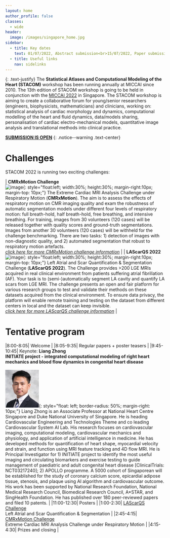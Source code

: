 ```yaml
---
layout: home
author_profile: false
classes:
  - wide
header:
  image: /images/singapore_home.jpg
sidebar:
  - title: Key dates
    text: 01/07/2022, Abstract submission<br>15/07/2022, Paper submission<br>05/08/2022, Notification<br>05/09/2022, Workshop version submission<br>18/09/2022, Workshop
  - title: Useful links
    nav: sidelinks
---
```


{: .text-justify}
The **Statistical Atlases and Computational Modeling of the Heart (STACOM)** workshop has been running annually at MICCAI since 2010. The 13th edition of STACOM workshop is going to be held in conjunction with the [MICCAI 2022](https://conferences.miccai.org/2022/en/) in Singapore. The STACOM workshop is aiming to create a collaborative forum for young/senior researchers (engineers, biophysicists, mathematicians) and clinicians, working on: statistical analysis of cardiac morphology and dynamics, computational modelling of the heart and fluid dynamics, data/models sharing, personalisation of cardiac electro-mechanical models, quantitative image analysis and translational methods into clinical practice.

**[SUBMISSION IS OPEN](/stacom2022/submission)**
{: .notice--warning .text-center}

# Challenges

STACOM 2022 is running two exciting challenges:

| **CMRxMotion Challenge**<br>![image](http://cmr.miccai.cloud/wp-content/uploads/2022/04/breath-hold-3-768x501.png){: style="float:left; width:30%; height:30%; margin-right:10px; margin-top: 10px;"} The Extreme Cardiac MRI Analysis Challenge under Respiratory Motion (**CMRxMotion**). The aim is to assess the effects of respiratory motion on CMR imaging quality and exam the robustness of automatic segmentation models under different four levels of respiratory motion: full breath-hold, half breath-hold, free breathing, and intensive breathing. For training, images from 30 volunteers (120 cases) will be released together with quality scores and ground-truth segmentations. Images from another 30 volunteers (120 cases) will be withheld for the challenge benchmarking. There are two tasks: 1) detection of images with non-diagnostic quality, and 2) automated segmentation that robust to respiratory motion artefacts.<br>*<a href="http://cmr.miccai.cloud/" target="_blank">click here for more CMRxMotion challenge information</a>* |
| **LAScarQS 2022**<br>![image](https://zmiclab.github.io/projects/lascarqs22/images/task.png){: style="float:left; width:30%; height:30%; margin-right:10px; margin-top: 10px;"} Left Atrial and Scar Quantification & Segmentation Challenge (**LAScarQS 2022**). The Challenge provides >200 LGE MRIs acquired in real clinical environment from patients suffering atrial fibrillation (AF). Your task is to (semi-)automatically segment LA cavity and quantify LA scars from LGE MRI. The challenge presents an open and fair platform for various research groups to test and validate their methods on these datasets acquired from the clinical environment. To ensure data privacy, the platform will enable remote training and testing on the dataset from different centers in local and the dataset can keep invisible.<br>*<a href="https://zmiclab.github.io/projects/lascarqs22/" target="_blank">click here for more LAScarQS challenge information</a>* |

# Tentative program

|8:00-8:05| Welcome |
|8:05-9:35| Regular papers + poster teasers |
|9:45-10:45| Keynote: **Liang Zhong** <br> **INITIATE project - integrated computational modeling of right heart mechanics and blood flow dynamics in congenital heart disease** <br><br>![image-left](/images/zhong.png){: style="float: left; border-radius: 50%; margin-right: 10px;"} Liang Zhong is an Associate Professor at National Heart Centre Singapore and Duke National University of Singapore. He is heading Cardiovascular Engineering and Technologies Theme and co leading Cardiovascular System AI Lab. His research focuses on cardiovascular imaging, computational modeling, cardiovascular mechanics and physiology, and application of artificial intelligence in medicine. He has developed methods for quantification of heart shape, myocardial velocity and strain, and function using MRI feature tracking and 4D flow MRI. He is Principal Investigator for 1) INITIATE project to identify the most useful imaging and circulating biomarkers and exercise testing to guide management of paediatric and adult congenital heart disease [ClinicalTrials: NCT03217240]; 2) APOLLO programme. A 5000 cohort of Singaporean will be established for the study of coronary calcium score, epicardial adipose tissue, stenosis, and plaque using AI algorithm and cardiovascular outcome. His work has been supported by National Research Foundation, National Medical Research Council, Biomedical Research Council, A*STAR, and SingHealth Foundation. He has published over 180 peer-reviewed papers and filed 10 patents. |
|11:00-12:30| Posters |
|1:00-2:30| <a href="https://zmiclab.github.io/projects/lascarqs22/" target="_blank">LAScarQS Challenge</a> <br> Left Atrial and Scar Quantification & Segmentation |
|2:45-4:15| <a href="http://cmr.miccai.cloud/" target="_blank">CMRxMotion Challenge</a> <br> Extreme Cardiac MRI Analysis Challenge under Respiratory Motion |
|4:15-4:30| Prizes and closing |
